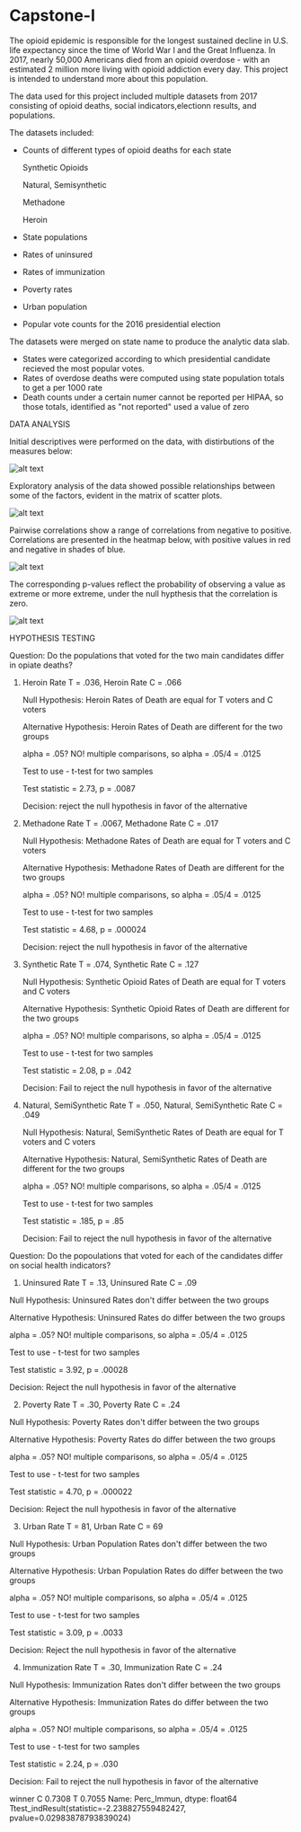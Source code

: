 

# Capstone-I

The opioid epidemic is responsible for the longest sustained decline in U.S. life expectancy since the time of World War I and the Great Influenza. In 2017, nearly 50,000 Americans died from an opioid overdose - with an estimated 2 million more living with opioid addiction every day. This project is intended to understand more about this population.

The data used for this project included multiple datasets from 2017 consisting of opioid deaths, social indicators,electionn results, and populations.

The datasets included:
  - Counts of different types of opioid deaths for each state 
      
      Synthetic Opioids
      
      Natural, Semisynthetic 
      
      Methadone 
      
      Heroin
      
  - State populations 
  - Rates of uninsured 
  - Rates of immunization
  - Poverty rates 
  - Urban population
  - Popular vote counts for the 2016 presidential election
    
  
The datasets were merged on state name to produce the analytic data slab. 

  - States were categorized according to which presidential candidate recieved the most popular votes.
  - Rates of overdose deaths were computed using state population totals to get a per 1000 rate
  - Death counts under a certain numer cannot be reported per HIPAA, so those totals, identified as "not reported" used a value of zero

DATA ANALYSIS

Initial descriptives were performed on the data, with distirbutions of the measures below:

![alt text](https://github.com/njnagel/Capstone-I/blob/master/img/vardists.png)

Exploratory analysis of the data showed possible relationships between some of the factors, evident in the matrix of scatter plots.


![alt text](https://github.com/njnagel/Capstone-I/blob/master/img/scattermatrixreducednum.png)




Pairwise correlations show a range of correlations from negative to positive. Correlations are presented in the heatmap below, with positive values in red and negative in shades of blue.



![alt text](https://github.com/njnagel/Capstone-I/blob/master/img/corrheatmapwnums.png)


The corresponding p-values reflect the probability of observing a value as extreme or more extreme, under the null hypthesis that the correlation is zero. 


![alt text](https://github.com/njnagel/Capstone-I/blob/master/img/corrheatmapwpvalues.png)


HYPOTHESIS TESTING

Question: Do the populations that voted for the two main candidates differ in opiate deaths?

1.  Heroin Rate T = .036, Heroin Rate C = .066

    Null Hypothesis: Heroin Rates of Death are equal for T voters and C voters
    
    Alternative Hypothesis: Heroin Rates of Death are different for the two groups
    
    alpha = .05? NO! multiple comparisons, so alpha = .05/4 = .0125
    
    Test to use - t-test for two samples
    
    Test statistic = 2.73, p = .0087
    
    Decision: reject the null hypothesis in favor of the alternative
    
2. Methadone Rate T = .0067, Methadone Rate C = .017


    Null Hypothesis: Methadone Rates of Death are equal for T voters and C voters
    
    Alternative Hypothesis: Methadone Rates of Death are different for the two groups
    
    alpha = .05? NO! multiple comparisons, so alpha = .05/4 = .0125
    
    Test to use - t-test for two samples
    
    Test statistic = 4.68, p = .000024
    
    Decision: reject the null hypothesis in favor of the alternative
    
3. Synthetic Rate T = .074, Synthetic Rate C = .127    


    Null Hypothesis: Synthetic Opioid Rates of Death are equal for T voters and C voters
    
    Alternative Hypothesis: Synthetic Opioid Rates of Death are different for the two groups
    
    alpha = .05? NO! multiple comparisons, so alpha = .05/4 = .0125
    
    Test to use - t-test for two samples
    
    Test statistic = 2.08, p = .042
    
    Decision: Fail to reject the null hypothesis in favor of the alternative
    
4. Natural, SemiSynthetic Rate T = .050, Natural, SemiSynthetic Rate C = .049 


    Null Hypothesis: Natural, SemiSynthetic Rates of Death are equal for T voters and C voters
    
    Alternative Hypothesis: Natural, SemiSynthetic Rates of Death are different for the two groups
    
    alpha = .05? NO! multiple comparisons, so alpha = .05/4 = .0125
    
    Test to use - t-test for two samples
    
    Test statistic = .185, p = .85
    
    Decision: Fail to reject the null hypothesis in favor of the alternative
  
Question: Do the popoulations that voted for each of the candidates differ on social health indicators?

1. Uninsured Rate T = .13, Uninsured Rate C = .09

  Null Hypothesis: Uninsured Rates don't differ between the two groups
  
  Alternative Hypothesis: Uninsured Rates do differ between the two groups
  
  alpha = .05? NO! multiple comparisons, so alpha = .05/4 = .0125
  
  Test to use - t-test for two samples
  
  Test statistic = 3.92, p = .00028
  
  Decision: Reject the null hypothesis in favor of the alternative
  
2. Poverty Rate T = .30, Poverty Rate C = .24

  Null Hypothesis: Poverty Rates don't differ between the two groups
  
  Alternative Hypothesis: Poverty Rates do differ between the two groups
  
  alpha = .05? NO! multiple comparisons, so alpha = .05/4 = .0125
  
  Test to use - t-test for two samples
  
  Test statistic = 4.70, p = .000022
  
  Decision: Reject the null hypothesis in favor of the alternative  
  
3. Urban Rate T = 81, Urban Rate C = 69

  Null Hypothesis: Urban Population Rates don't differ between the two groups
  
  Alternative Hypothesis: Urban Population Rates do differ between the two groups
  
  alpha = .05? NO! multiple comparisons, so alpha = .05/4 = .0125
  
  Test to use - t-test for two samples
  
  Test statistic = 3.09, p = .0033
  
  Decision: Reject the null hypothesis in favor of the alternative  
  
4. Immunization Rate T = .30, Immunization Rate C = .24

  Null Hypothesis: Immunization Rates don't differ between the two groups
  
  Alternative Hypothesis: Immunization Rates do differ between the two groups
  
  alpha = .05? NO! multiple comparisons, so alpha = .05/4 = .0125
  
  Test to use - t-test for two samples
  
  Test statistic = 2.24, p = .030
  
  Decision: Fail to reject the null hypothesis in favor of the alternative  

winner
C    0.7308
T    0.7055
Name: Perc_Immun, dtype: float64
Ttest_indResult(statistic=-2.238827559482427, pvalue=0.02983878793839024)

